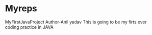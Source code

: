 # Myreps
MyFirstJavaProject
Author-Anil yadav
This is going to be my firts ever coding practice in JAVA
